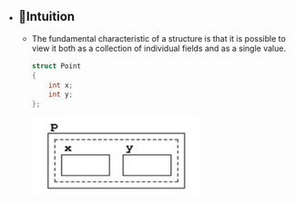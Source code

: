 - ## 🧠Intuition
	- The fundamental characteristic of a structure is that it is possible to view it both as a collection of individual fields and as a single value.
	  
	  ``` c++
	  struct Point
	  {
	      int x;
	      int y;
	  };
	  ```
	  ![struct_in_memory](../assets/struct_in_memory.png)